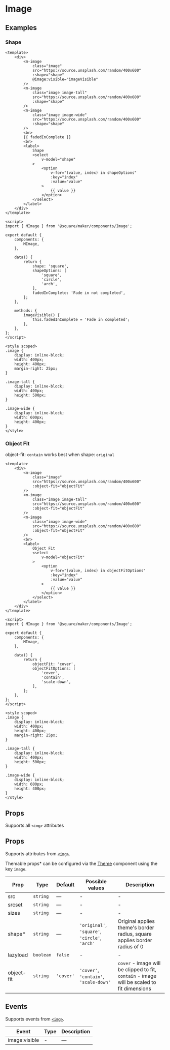 # Image


## Examples

### Shape
```vue
<template>
	<div>
		<m-image
			class="image"
			src="https://source.unsplash.com/random/400x600"
			:shape="shape"
			@image:visible="imageVisible"
		/>
		<m-image
			class="image image-tall"
			src="https://source.unsplash.com/random/400x600"
			:shape="shape"
		/>
		<m-image
			class="image image-wide"
			src="https://source.unsplash.com/random/400x600"
			:shape="shape"
		/>
		<br>
		{{ fadedInComplete }}
		<br>
		<label>
			Shape
			<select
				v-model="shape"
			>
				<option
					v-for="(value, index) in shapeOptions"
					:key="index"
					:value="value"
				>
					{{ value }}
				</option>
			</select>
		</label>
	</div>
</template>

<script>
import { MImage } from '@square/maker/components/Image';

export default {
	components: {
		MImage,
	},

	data() {
		return {
			shape: 'square',
			shapeOptions: [
				'square',
				'circle',
				'arch',
			],
			fadedInComplete: 'Fade in not completed',
		};
	},

	methods: {
		imageVisible() {
			this.fadedInComplete = 'Fade in completed';
		},
	},
};
</script>

<style scoped>
.image {
	display: inline-block;
	width: 400px;
	height: 400px;
	margin-right: 25px;
}

.image-tall {
	display: inline-block;
	width: 400px;
	height: 500px;
}

.image-wide {
	display: inline-block;
	width: 600px;
	height: 400px;
}
</style>
```

### Object Fit

object-fit: `contain` works best when shape: `original`

```vue
<template>
	<div>
		<m-image
			class="image"
			src="https://source.unsplash.com/random/400x600"
			:object-fit="objectFit"
		/>
		<m-image
			class="image image-tall"
			src="https://source.unsplash.com/random/400x600"
			:object-fit="objectFit"
		/>
		<m-image
			class="image image-wide"
			src="https://source.unsplash.com/random/400x600"
			:object-fit="objectFit"
		/>
		<br>
		<label>
			Object Fit
			<select
				v-model="objectFit"
			>
				<option
					v-for="(value, index) in objectFitOptions"
					:key="index"
					:value="value"
				>
					{{ value }}
				</option>
			</select>
		</label>
	</div>
</template>

<script>
import { MImage } from '@square/maker/components/Image';

export default {
	components: {
		MImage,
	},

	data() {
		return {
			objectFit: 'cover',
			objectFitOptions: [
				'cover',
				'contain',
				'scale-down',
			],
		};
	},
};
</script>

<style scoped>
.image {
	display: inline-block;
	width: 400px;
	height: 400px;
	margin-right: 25px;
}

.image-tall {
	display: inline-block;
	width: 400px;
	height: 500px;
}

.image-wide {
	display: inline-block;
	width: 600px;
	height: 400px;
}
</style>
```

## Props
Supports all `<img>` attributes

<!-- api-tables:start -->
## Props

Supports attributes from [`<img>`](https://developer.mozilla.org/en-US/docs/Web/HTML/Element/img).

Themable props* can be configured via the [Theme](#/Theme) component using the key `image`.

| Prop       | Type      | Default   | Possible values                                | Description                                                               |
| ---------- | --------- | --------- | ---------------------------------------------- | ------------------------------------------------------------------------- |
| src        | `string`  | —         | -                                              | -                                                                         |
| srcset     | `string`  | —         | -                                              | -                                                                         |
| sizes      | `string`  | —         | -                                              | -                                                                         |
| shape*     | `string`  | —         | `'original'`, `'square'`, `'circle'`, `'arch'` | Original applies theme's border radius, square applies border radius of 0 |
| lazyload   | `boolean` | `false`   | -                                              | -                                                                         |
| object-fit | `string`  | `'cover'` | `'cover'`, `'contain'`, `'scale-down'`                         | `cover` - image will be clipped to fit, `contain` - image will be scaled to fit dimensions                                                                         |


## Events

Supports events from [`<img>`](https://developer.mozilla.org/en-US/docs/Web/HTML/Element/img).

| Event         | Type | Description |
| ------------- | ---- | ----------- |
| image:visible | -    | —           |
<!-- api-tables:end -->
